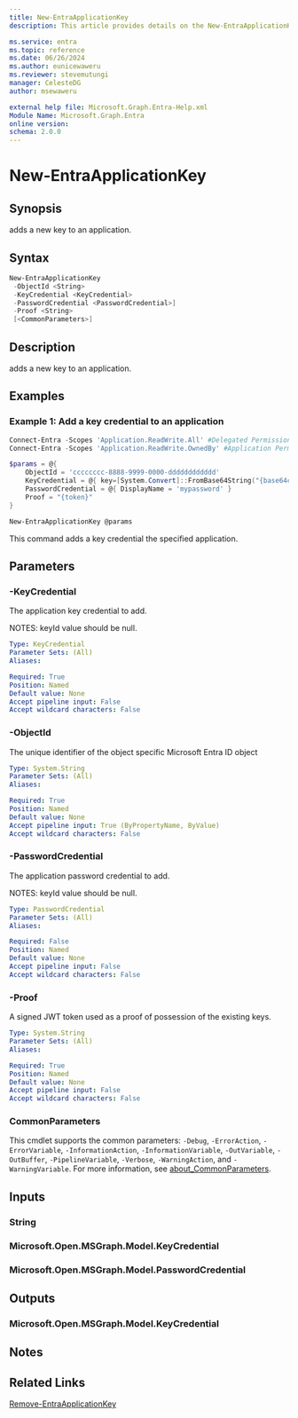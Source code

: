 ```yaml
---
title: New-EntraApplicationKey
description: This article provides details on the New-EntraApplicationKey command.

ms.service: entra
ms.topic: reference
ms.date: 06/26/2024
ms.author: eunicewaweru
ms.reviewer: stevemutungi
manager: CelesteDG
author: msewaweru

external help file: Microsoft.Graph.Entra-Help.xml
Module Name: Microsoft.Graph.Entra
online version:
schema: 2.0.0
---
```


# New-EntraApplicationKey

## Synopsis

adds a new key to an application.

## Syntax

```powershell
New-EntraApplicationKey 
 -ObjectId <String> 
 -KeyCredential <KeyCredential>  
 -PasswordCredential <PasswordCredential>] 
 -Proof <String>
 [<CommonParameters>]
```

## Description

adds a new key to an application.

## Examples

### Example 1: Add a key credential to an application

```powershell
Connect-Entra -Scopes 'Application.ReadWrite.All' #Delegated Permission
Connect-Entra -Scopes 'Application.ReadWrite.OwnedBy' #Application Permission

$params = @{
    ObjectId = 'cccccccc-8888-9999-0000-dddddddddddd'
    KeyCredential = @{ key=[System.Convert]::FromBase64String("{base64cert}") }
    PasswordCredential = @{ DisplayName = 'mypassword' }
    Proof = "{token}"
}

New-EntraApplicationKey @params
```

This command adds a key credential the specified application.

## Parameters

### -KeyCredential

The application key credential to add.

NOTES: keyId value should be null.

```yaml
Type: KeyCredential
Parameter Sets: (All)
Aliases:

Required: True
Position: Named
Default value: None
Accept pipeline input: False
Accept wildcard characters: False
```

### -ObjectId

The unique identifier of the object specific Microsoft Entra ID object

```yaml
Type: System.String
Parameter Sets: (All)
Aliases:

Required: True
Position: Named
Default value: None
Accept pipeline input: True (ByPropertyName, ByValue)
Accept wildcard characters: False
```

### -PasswordCredential

The application password credential to add.

NOTES: keyId value should be null.

```yaml
Type: PasswordCredential
Parameter Sets: (All)
Aliases:

Required: False
Position: Named
Default value: None
Accept pipeline input: False
Accept wildcard characters: False
```

### -Proof

A signed JWT token used as a proof of possession of the existing keys.

```yaml
Type: System.String
Parameter Sets: (All)
Aliases:

Required: True
Position: Named
Default value: None
Accept pipeline input: False
Accept wildcard characters: False
```

### CommonParameters

This cmdlet supports the common parameters: `-Debug`, `-ErrorAction`, `-ErrorVariable`, `-InformationAction`, `-InformationVariable`, `-OutVariable`, `-OutBuffer`, `-PipelineVariable`, `-Verbose`, `-WarningAction`, and `-WarningVariable`. For more information, see [about_CommonParameters](https://go.microsoft.com/fwlink/?LinkID=113216).

## Inputs

### String

### Microsoft.Open.MSGraph.Model.KeyCredential

### Microsoft.Open.MSGraph.Model.PasswordCredential

## Outputs

### Microsoft.Open.MSGraph.Model.KeyCredential

## Notes

## Related Links

[Remove-EntraApplicationKey](Remove-EntraApplicationKey.md)

